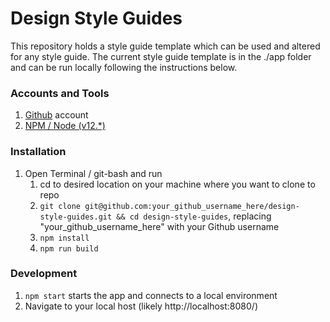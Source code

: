 # Design Style Guides

This repository holds a style guide template which can be used and altered for any style guide. The current style guide template is in the ./app folder and can be run locally following the instructions below.

### Accounts and Tools

1. [Github](https://github.com/) account
2. [NPM / Node (v12.*)](https://www.npmjs.com/get-npm)

### Installation

1. Open Terminal / git-bash and run
    1. cd to desired location on your machine where you want to clone to repo
    1. `git clone git@github.com:your_github_username_here/design-style-guides.git && cd design-style-guides`, replacing "your_github_username_here" with your Github username
    1. `npm install`
    1. `npm run build`

### Development

1. `npm start` starts the app and connects to a local environment
1. Navigate to your local host (likely http://localhost:8080/)
